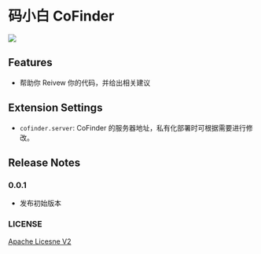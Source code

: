 # 码小白 CoFinder
![](https://postimg.aliavv.com/mbp162023/ore58k.jpg)

## Features

 - 帮助你 Reivew 你的代码，并给出相关建议

## Extension Settings


* `cofinder.server`: CoFinder 的服务器地址，私有化部署时可根据需要进行修改。

## Release Notes


### 0.0.1

- 发布初始版本

### LICENSE

[Apache Licesne V2](LICENSE)